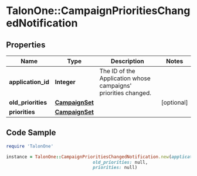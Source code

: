 # TalonOne::CampaignPrioritiesChangedNotification

## Properties

Name | Type | Description | Notes
------------ | ------------- | ------------- | -------------
**application_id** | **Integer** | The ID of the Application whose campaigns&#39; priorities changed. | 
**old_priorities** | [**CampaignSet**](CampaignSet.md) |  | [optional] 
**priorities** | [**CampaignSet**](CampaignSet.md) |  | 

## Code Sample

```ruby
require 'TalonOne'

instance = TalonOne::CampaignPrioritiesChangedNotification.new(application_id: 78,
                                 old_priorities: null,
                                 priorities: null)
```


